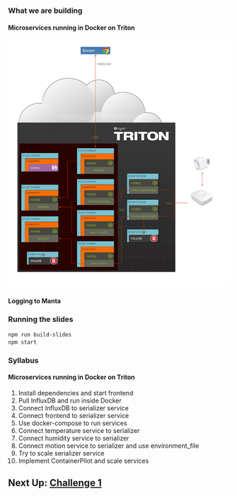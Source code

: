 
### What we are building

#### Microservices running in Docker on Triton

![image](./images/final.png)

#### Logging to Manta


### Running the slides

```sh
npm run build-slides
npm start
```

### Syllabus

#### Microservices running in Docker on Triton

1. Install dependencies and start frontend
1. Pull InfluxDB and run inside Docker
1. Connect InfluxDB to serializer service
1. Connect frontend to serializer service
1. Use docker-compose to run services
1. Connect temperature service to serializer
1. Connect humidity service to serializer
1. Connect motion service to serializer and use environment_file
1. Try to scale serializer service
1. Implement ContainerPilot and scale services


## Next Up: [Challenge 1](./challenge1/README.md)